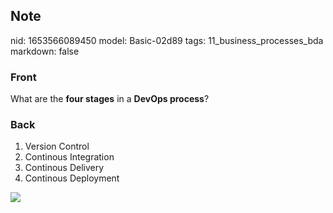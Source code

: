 ## Note
nid: 1653566089450
model: Basic-02d89
tags: 11_business_processes_bda
markdown: false

### Front
What are the <b>four stages</b> in a <b>DevOps process</b>?

### Back
<ol>
  <li>Version Control
  <li>Continous Integration
  <li>Continous Delivery
  <li>Continous Deployment
</ol><img src="paste-5bfecc093699c41801bcb4f777d822898ae7333e.jpg">
